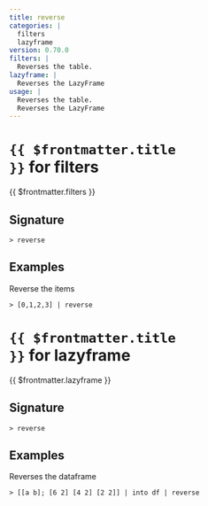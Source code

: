 ```yaml
---
title: reverse
categories: |
  filters
  lazyframe
version: 0.70.0
filters: |
  Reverses the table.
lazyframe: |
  Reverses the LazyFrame
usage: |
  Reverses the table.
  Reverses the LazyFrame
---
```


# <code>{{ $frontmatter.title }}</code> for filters

<div class='command-title'>{{ $frontmatter.filters }}</div>

## Signature

```> reverse ```

## Examples

Reverse the items
```shell
> [0,1,2,3] | reverse
```

# <code>{{ $frontmatter.title }}</code> for lazyframe

<div class='command-title'>{{ $frontmatter.lazyframe }}</div>

## Signature

```> reverse ```

## Examples

Reverses the dataframe
```shell
> [[a b]; [6 2] [4 2] [2 2]] | into df | reverse
```
